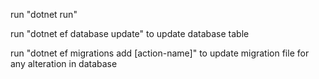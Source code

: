 run "dotnet run" 

run "dotnet ef database update" to update database table

run "dotnet ef migrations add [action-name]" to update migration file for any alteration in database
